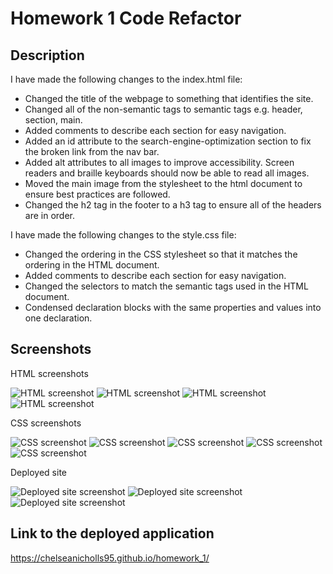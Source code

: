 # Homework 1 Code Refactor

## Description
I have made the following changes to the index.html file:
- Changed the title of the webpage to something that identifies the site. 
- Changed all of the non-semantic tags to semantic tags e.g. header, section, main.
- Added comments to describe each section for easy navigation.
- Added an id attribute to the search-engine-optimization section to fix the broken link from the nav bar. 
- Added alt attributes to all images to improve accessibility. Screen readers and braille keyboards should now be able to read all images. 
- Moved the main image from the stylesheet to the html document to ensure best practices are followed. 
- Changed the h2 tag in the footer to a h3 tag to ensure all of the headers are in order. 

I have made the following changes to the style.css file: 
- Changed the ordering in the CSS stylesheet so that it matches the ordering in the HTML document. 
- Added comments to describe each section for easy navigation. 
- Changed the selectors to match the semantic tags used in the HTML document. 
- Condensed declaration blocks with the same properties and values into one declaration. 

## Screenshots 
HTML screenshots

![HTML screenshot](https://github.com/chelseanicholls95/homework_1/blob/master/assets/screenshots/HTML1.png?raw=true)
![HTML screenshot](https://github.com/chelseanicholls95/homework_1/blob/master/assets/screenshots/HTML2.png?raw=true)
![HTML screenshot](https://github.com/chelseanicholls95/homework_1/blob/master/assets/screenshots/HTML3.png?raw=true)
![HTML screenshot](https://github.com/chelseanicholls95/homework_1/blob/master/assets/screenshots/HTML4.png?raw=true)

CSS screenshots 

![CSS screenshot](https://github.com/chelseanicholls95/homework_1/blob/master/assets/screenshots/CSS1.png?raw=true)
![CSS screenshot](https://github.com/chelseanicholls95/homework_1/blob/master/assets/screenshots/CSS2.png?raw=true)
![CSS screenshot](https://github.com/chelseanicholls95/homework_1/blob/master/assets/screenshots/CSS3.png?raw=true)
![CSS screenshot](https://github.com/chelseanicholls95/homework_1/blob/master/assets/screenshots/CSS4.png?raw=true)
![CSS screenshot](https://github.com/chelseanicholls95/homework_1/blob/master/assets/screenshots/CSS5.png?raw=true)

Deployed site

![Deployed site screenshot](https://github.com/chelseanicholls95/homework_1/blob/master/assets/screenshots/deployed1.png?raw=true)
![Deployed site screenshot](https://github.com/chelseanicholls95/homework_1/blob/master/assets/screenshots/deployed2.png?raw=true)
![Deployed site screenshot](https://github.com/chelseanicholls95/homework_1/blob/master/assets/screenshots/deployed3.png?raw=true)


## Link to the deployed application 
https://chelseanicholls95.github.io/homework_1/ 